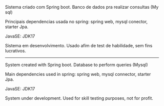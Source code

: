 Sistema criado com Spring boot.
Banco de dados pra realizar consultas (My sql)

Principais dependencias usada no spring:
spring web, mysql conector, starter Jpa.

JavaSE:  JDK17 


Sistema em desenvolvimento.
Usado afim de test de habilidade, sem fins lucrativos.


---------------------------------


System created with Spring boot.
Database to perform queries (Mysql)

Main dependencies used in spring:
spring web, mysql connector, starter Jpa.

JavaSE: JDK17


System under development.
Used for skill testing purposes, not for profit.
